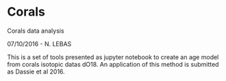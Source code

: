 # Corals
Corals data analysis

07/10/2016 - N. LEBAS

This is a set of tools presented as jupyter notebook to create an age model from corals isotopic datas dO18.
An application of this method is submitted as Dassie et al 2016.
